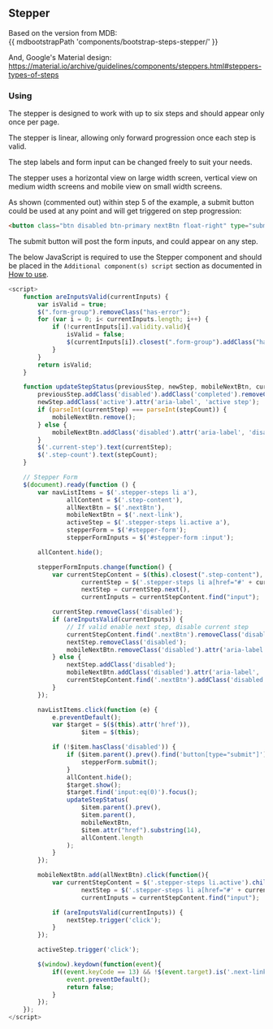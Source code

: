 ## Stepper

Based on the version from MDB:<br />
{{ mdbootstrapPath 'components/bootstrap-steps-stepper/' }}

And, Google's Material design:<br />
https://material.io/archive/guidelines/components/steppers.html#steppers-types-of-steps

### Using

The stepper is designed to work with up to six steps and should appear only once per page.

The stepper is linear, allowing only forward progression once each step is valid.

The step labels and form input can be changed freely to suit your needs.

The stepper uses a horizontal view on large width screen, vertical view on medium width screens and mobile view on small width screens.

As shown (commented out) within step 5 of the example, a submit button could be used at any point and will get triggered on step progression:
```html
<button class="btn disabled btn-primary nextBtn float-right" type="submit">Submit</button>
```
The submit button will post the form inputs, and could appear on any step.

The below JavaScript is required to use the Stepper component and should be placed in the `Additional component(s) script` section as documented in [How to use](/docs/how-to-use).

```javascript
<script>
    function areInputsValid(currentInputs) {
        var isValid = true;
        $(".form-group").removeClass("has-error");
        for (var i = 0; i< currentInputs.length; i++) {
            if (!currentInputs[i].validity.valid){
                isValid = false;
                $(currentInputs[i]).closest(".form-group").addClass("has-error");
            }
        }
        return isValid;
    }

    function updateStepStatus(previousStep, newStep, mobileNextBtn, currentStep, stepCount) {
        previousStep.addClass('disabled').addClass('completed').removeClass('active').attr('aria-label', 'completed step');
        newStep.addClass('active').attr('aria-label', 'active step');
        if (parseInt(currentStep) === parseInt(stepCount)) {
            mobileNextBtn.remove();
        } else {
            mobileNextBtn.addClass('disabled').attr('aria-label', 'disabled');
        }
        $('.current-step').text(currentStep);
        $('.step-count').text(stepCount);
    }

    // Stepper Form
    $(document).ready(function () {
        var navListItems = $('.stepper-steps li a'),
                allContent = $('.step-content'),
                allNextBtn = $('.nextBtn'),
                mobileNextBtn = $('.next-link'),
                activeStep = $('.stepper-steps li.active a'),
                stepperForm = $('#stepper-form');
                stepperFormInputs = $('#stepper-form :input');

        allContent.hide();

        stepperFormInputs.change(function() {
            var currentStepContent = $(this).closest(".step-content"),
                    currentStep = $('.stepper-steps li a[href="#' + currentStepContent.attr("id") + '"]').parent(),
                    nextStep = currentStep.next(),
                    currentInputs = currentStepContent.find("input");

            currentStep.removeClass('disabled');
            if (areInputsValid(currentInputs)) {
                // If valid enable next step, disable current step
                currentStepContent.find('.nextBtn').removeClass('disabled');
                nextStep.removeClass('disabled');
                mobileNextBtn.removeClass('disabled').attr('aria-label', 'Next');
            } else {
                nextStep.addClass('disabled');
                mobileNextBtn.addClass('disabled').attr('aria-label', 'disabled');
                currentStepContent.find('.nextBtn').addClass('disabled');
            }
        });

        navListItems.click(function (e) {
            e.preventDefault();
            var $target = $($(this).attr('href')),
                    $item = $(this);

            if (!$item.hasClass('disabled')) {
                if ($item.parent().prev().find('button[type="submit"]').length) {
                    stepperForm.submit();
                }
                allContent.hide();
                $target.show();
                $target.find('input:eq(0)').focus();
                updateStepStatus(
                    $item.parent().prev(),
                    $item.parent(),
                    mobileNextBtn,
                    $item.attr("href").substring(14),
                    allContent.length
                );
            }
        });

        mobileNextBtn.add(allNextBtn).click(function(){
            var currentStepContent = $('.stepper-steps li.active').children('.step-content'),
                    nextStep = $('.stepper-steps li a[href="#' + currentStepContent.attr("id") + '"]').parent().next().children("a"),
                    currentInputs = currentStepContent.find("input");

            if (areInputsValid(currentInputs)) {
                nextStep.trigger('click');
            }
        });

        activeStep.trigger('click');

        $(window).keydown(function(event){
            if((event.keyCode == 13) && !$(event.target).is('.next-link, .nextBtn')) {
                event.preventDefault();
                return false;
            }
        });
    });
</script>
```

